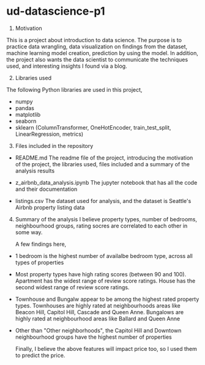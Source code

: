# ud-datascience-p1

1. Motivation

This is a project about introduction to data science.  The purpose is to practice data wrangling, data visualization on findings from the dataset, machine learning model creation, prediction by using the model. In addition, the project also wants the data scientist to communicate the techniques used, and interesting insights I found via a blog.  

2. Libraries used

The following Python libraries are used in this project, 
- numpy
- pandas
- matplotlib
- seaborn
- sklearn (ColumnTransformer, OneHotEncoder, train_test_split, LinearRegression, metrics)

3. Files included in the repository

- README.md
  The readme file of the project, introducing the motivation of the project, the libraries used, files included and a summary of the analysis results
  
- z_airbnb_data_analysis.ipynb
  The jupyter notebook that has all the code and their documentation
  
- listings.csv
  The dataset used for analysis, and the dataset is Seattle's Airbnb property listing data
  
4. Summary of the analysis
  I believe property types, number of bedrooms, neighbourhood groups, rating socres are correlated to each other in some way.  
  
    A few findings here,
  - 1 bedroom is the highest number of availalbe bedroom type, across all types of properties
  - Most property types have high rating scores (between 90 and 100). Apartment has the widest range of review score ratings. House has the second widest
    range of review score ratings. 
  - Townhouse and Bungalw appear to be among the highest rated property types. Townhouses are highly rated at neighbourhoods areas like Beacon Hill,
    Capitol Hill, Cascade and Queen Anne. Bungalows are highly rated at neighbourhood areas like Ballard and Queen Anne
  - Other than "Other neighborhoods", the Capitol Hill and Downtown neighbourhood groups have the highest number of properties

    Finally, I believe the above features will impact price too, so I used them to predict the price. 
